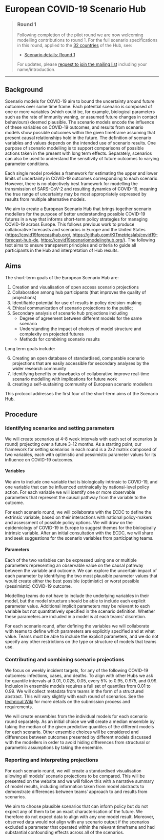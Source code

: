 # European COVID-19 Scenario Hub

> ### Round 1
> Following completion of the pilot round we are now welcoming modelling contributions to round 1. For the full scenario specifications in this round, applied to the [32 countries](https://github.com/covid19-forecast-hub-europe/covid19-scenario-hub-europe/blob/main/data-locations/locations_eu.csv) of the Hub, see:
> - [Scenario details: Round 1](https://github.com/covid19-forecast-hub-europe/covid19-scenario-hub-europe/wiki/Round-1)
>
>  For updates, please [request to join the mailing list](https://groups.google.com/u/0/g/euro-covid19-scenario-hub) including your name/introduction.

---

## Background

Scenario models for COVID-19 aim to bound the uncertainty around future outcomes over some time frame. Each potential scenario is composed of one or more variables (which could be, for example, biological parameters such as the rate of immunity waning, or assumed future changes in contact behaviours) deemed plausible. The scenario models encode the influence of these variables on COVID-19 outcomes, and results from scenario models show possible outcomes within the given timeframe assuming that present causal relationships hold in the future. The definition of scenario variables and values depends on the intended use of scenario results. One purpose of scenario modelling is to support comparisons of possible actions taken in the present with long term effects. Separately, scenarios can also be used to understand the sensitivity of future outcomes to varying parameter conditions. 

Each single model provides a framework for estimating the upper and lower limits of uncertainty in COVID-19 outcomes corresponding to each scenario. However, there is no objectively best framework for modelling the transmission of SARS-CoV-2 and resulting dynamics of COVID-19, meaning the true range of uncertainty may be most appropriately expressed by results from multiple alternative models.

We aim to create a European Scenario Hub that brings together scenario modellers for the purpose of better understanding possible COVID-19 futures in a way that informs short-term policy strategies for managing COVID-19 across Europe. This follows previous work to produce collaborative forecasts and scenarios in Europe and the United States (<https://covid19forecasthub.org/>, <https://github.com/KITmetricslab/covid19-forecast-hub-de>, <https://covid19scenariomodelinghub.org/>). The following text aims to ensure transparent principles and criteria to guide all participants in the Hub and interpretation of Hub results.

## Aims

The short-term goals of the European Scenario Hub are:

1. Creation and visualisation of open access scenario projections
2. Collaboration among hub participants (that improves the quality of projections)
3. Identifiable potential for use of results in policy decision-making
4. Ethical communication of scenario projections to the public; 
5. Secondary analysis of scenario hub projections including 
    * Degree of agreement between different models for the same scenario
    * Understanding the impact of choices of model structure and complexity on projected futures
    * Methods for combining scenario results

Long term goals include:

6. Creating an open database of standardised, comparable scenario projections that are easily accessible for secondary analyses by the wider research community
7. Identifying benefits or drawbacks of collaborative improve real-time scenario modelling with implications for future work
8. creating a self-sustaining community of European scenario modellers

This protocol addresses the first four of the short-term aims of the Scenario Hub.

## Procedure

### Identifying scenarios and setting parameters

We will create scenarios at 4-8 week intervals with each set of scenarios (a round) projecting over a future 3-12 months. As a starting point, our framework for setting scenarios in each round is a 2x2 matrix composed of two variables, each with optimistic and pessimistic parameter values for its influence on COVID-19 outcomes. 

#### Variables

We aim to include one variable that is biologically intrinsic to COVID-19, and one variable that can be influenced extrinsically by national-level policy action. For each variable we will identify one or more observable parameters that represent the causal pathway from the variable to the outcome. 

For each scenario round, we will collaborate with the ECDC to define the extrinsic variable, based on their interactions with national policy-makers and assessment of possible policy options. We will draw on the epidemiology of COVID-19 in Europe to suggest themes for the biologically intrinsic variable. After an initial consultation with the ECDC, we will share and seek suggestions for the scenario variables from participating teams. 

#### Parameters

Each of the two variables can be expressed using one or multiple parameters representing an observable value on the causal pathway between the variable and outcome. We can explore the uncertain impact of each parameter by identifying the two most plausible parameter values that would create either the best possible (optimistic) or worst possible (pessimistic) COVID-19 outcome.

Modelling teams do not have to include the underlying variables in their model, but the model structure should be able to include each explicit parameter value. Additional implicit parameters may be relevant to each variable but not quantitatively specified in the scenario definition.  Whether these parameters are included in a model is at each teams’ discretion.

For each scenario round, after defining the variables we will collaborate with teams to define which parameters are explicitly specified and at what value. Teams must be able to include the explicit parameters, and we do not specify any other restrictions on the type or structure of models that teams use.


### Contributing and combining scenario projections

We focus on weekly incident targets, for any of the following COVID-19 outcomes: infections, cases, and deaths. To align with other Hubs we ask for quantile intervals at 0.01, 0.025, 0.05, every 5% to 0.95, 0.975, and 0.99. Inclusion in ensemble models requires a full set of quantiles from 0.01 to 0.99. We will collect metadata from teams in the form of a structured abstract. This will vary slightly with each round of scenarios. See the [technical Wiki](https://github.com/covid19-forecast-hub-europe/covid19-scenario-hub-europe/wiki) for more details on the submission process and requirements.

We will create ensembles from the individual models for each scenario round separately. As an initial choice we will create a median ensemble by taking the median of the given predictive quantiles of the different models for each scenario. Other ensemble choices will be considered and differences between outcomes presented by different models discussed with the modellers in order to avoid hiding differences from structural or parametric assumptions by taking the ensemble.  


### Reporting and interpreting projections

For each scenario round, we will create a standardised visualisation allowing all models’ scenario projections to be compared. This will be presented on the website and we will follow this with a narrative summary of model results, including information taken from model abstracts to demonstrate differences between teams’ approach to and results from scenarios.

We aim to choose plausible scenarios that can inform policy but do not expect any of them to be an exact characterisation of the future. We therefore do not expect data to align with any one model result. Moreover, observed data would not align with any scenario output if the scenarios excluded a parameter that operated within the relevant timeframe and had substantial confounding effects across all of the scenarios.

